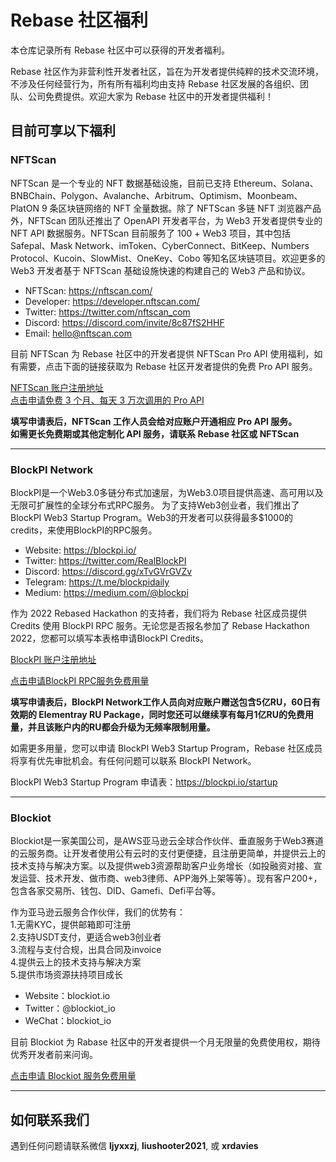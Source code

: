 # Rebase 社区福利

本仓库记录所有 Rebase 社区中可以获得的开发者福利。

Rebase 社区作为非营利性开发者社区，旨在为开发者提供纯粹的技术交流环境，不涉及任何经营行为，所有所有福利均由支持 Rebase 社区发展的各组织、团队、公司免费提供。欢迎大家为 Rebase 社区中的开发者提供福利！


## 目前可享以下福利

### NFTScan

NFTScan 是一个专业的 NFT 数据基础设施，目前已支持 Ethereum、Solana、BNBChain、Polygon、Avalanche、Arbitrum、Optimism、Moonbeam、PlatON 9 条区块链网络的 NFT 全量数据。除了 NFTScan 多链 NFT 浏览器产品外，NFTScan 团队还推出了 OpenAPI 开发者平台，为 Web3 开发者提供专业的 NFT API 数据服务。NFTScan 目前服务了 100 + Web3 项目，其中包括 Safepal、Mask Network、imToken、CyberConnect、BitKeep、Numbers Protocol、Kucoin、SlowMist、OneKey、Cobo 等知名区块链项目。欢迎更多的 Web3 开发者基于 NFTScan 基础设施快速的构建自己的 Web3 产品和协议。

* NFTScan: https://nftscan.com/  
* Developer: https://developer.nftscan.com/  
* Twitter: https://twitter.com/nftscan_com  
* Discord: https://discord.com/invite/8c87fS2HHF  
* Email: hello@nftscan.com  

目前 NFTScan 为 Rebase 社区中的开发者提供 NFTScan Pro API 使用福利，如有需要，点击下面的链接获取为 Rebase 社区开发者提供的免费 Pro API 服务。  

[NFTScan 账户注册地址](https://developer.nftscan.com/user/regist)  
[点击申请免费 3 个月、每天 3 万次调用的 Pro API](https://github.com/rebase-network/benefits/issues/new/choose)  

**填写申请表后，NFTScan 工作人员会给对应账户开通相应 Pro API 服务。**  
**如需更长免费期或其他定制化 API 服务，请联系 Rebase 社区或 NFTScan**

---

### BlockPI Network

BlockPI是一个Web3.0多链分布式加速层，为Web3.0项目提供高速、高可用以及无限可扩展性的全球分布式RPC服务。
为了支持Web3创业者，我们推出了BlockPI Web3 Startup Program。Web3的开发者可以获得最多$1000的credits，来使用BlockPI的RPC服务。

* Website: https://blockpi.io/
* Twitter: https://twitter.com/RealBlockPI
* Discord: https://discord.gg/xTvGVrGVZv
* Telegram: https://t.me/blockpidaily
* Medium: https://medium.com/@blockpi

作为 2022 Rebased Hackathon 的支持者，我们将为 Rebase 社区成员提供 Credits 使用 BlockPI RPC 服务。无论您是否报名参加了 Rebase Hackathon 2022，您都可以填写本表格申请BlockPI  Credits。

[BlockPI 账户注册地址](https://dashboard.blockpi.io/)

[点击申请BlockPI RPC服务免费用量](https://github.com/rebase-network/benefits/issues/new/choose)

**填写申请表后，BlockPI Network工作人员向对应账户赠送包含5亿RU，60日有效期的 Elementray RU Package，同时您还可以继续享有每月1亿RU的免费用量，并且该账户内的RU都会升级为无频率限制用量。**

如需更多用量，您可以申请 BlockPI Web3 Startup Program，Rebase 社区成员将享有优先审批机会。有任何问题可以联系 BlockPI Network。

BlockPI Web3 Startup Program 申请表：https://blockpi.io/startup

---

### Blockiot
Blockiot是一家美国公司，是AWS亚马逊云全球合作伙伴、垂直服务于Web3赛道的云服务商。让开发者使用公有云时的支付更便捷，且注册更简单，并提供云上的技术支持与解决方案。以及提供web3资源帮助客户业务增长（如投融资对接、宣发运营、技术开发、做市商、web3律师、APP海外上架等等）。现有客户200+，包含各家交易所、钱包、DID、Gamefi、Defi平台等。

作为亚马逊云服务合作伙伴，我们的优势有：  
1.无需KYC，提供邮箱即可注册  
2.支持USDT支付，更适合web3创业者  
3.流程与支付合规，出具合同及invoice  
4.提供云上的技术支持与解决方案  
5.提供市场资源扶持项目成长  

* Website：blockiot.io
* Twitter：@blockiot_io
* WeChat：blockiot_io

目前 Blockiot 为 Rabase 社区中的开发者提供一个月无限量的免费使用权，期待优秀开发者前来问询。

[点击申请 Blockiot 服务免费用量](https://github.com/rebase-network/benefits/issues/new/choose)

---

## 如何联系我们
遇到任何问题请联系微信 **ljyxxzj**, **liushooter2021**, 或 **xrdavies**
